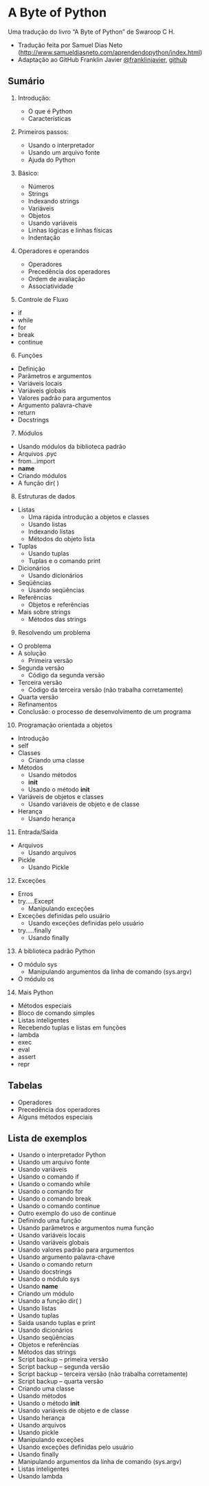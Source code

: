 A Byte of Python
================

Uma tradução do livro “A Byte of Python” de Swaroop C H.

* Tradução feita por Samuel Dias Neto (http://www.samueldiasneto.com/aprendendopython/index.html)
* Adaptação ao GitHub Franklin Javier [@franklinjavier](http://twitter.com/franklinjavier), [github](https://github.com/franklinjavier)


## Sumário

1. Introdução:
	- O que é Python
	- Características

2. Primeiros passos:
	- Usando o interpretador
	- Usando um arquivo fonte
	- Ajuda do Python

3. Básico:
	- Números
	- Strings
	- Indexando strings
	- Variáveis
	- Objetos
	- Usando variáveis
	- Linhas lógicas e linhas físicas
	- Indentação

4. Operadores e operandos
	- Operadores
	- Precedência dos operadores
	- Ordem de avaliação
	- Associatividade

5. Controle de Fluxo
  - if
  - while
  - for
  - break
  - continue

6. Funções
  - Definição
  - Parâmetros e argumentos
  - Variáveis locais
  - Variáveis globais
  - Valores padrão para argumentos
  - Argumento palavra-chave
  - return
  - Docstrings

7. Módulos
  - Usando módulos da biblioteca padrão
  - Arquivos .pyc
  - from...import
  - __name__
  - Criando módulos
  - A função dir( )

8. Estruturas de dados
  - Listas
    - Uma rápida introdução a objetos e classes
    - Usando listas
    - Indexando listas
    - Métodos do objeto lista
  - Tuplas
    - Usando tuplas
    - Tuplas e o comando print
  - Dicionários
    - Usando dicionários
  - Seqüências
    - Usando seqüências
  - Referências
    - Objetos e referências
  - Mais sobre strings
    - Métodos das strings

9. Resolvendo um problema
  - O problema
  - A solução
    - Primeira versão
  - Segunda versão
    - Código da segunda versão
  - Terceira versão
    - Código da terceira versão (não trabalha corretamente)
  - Quarta versão
  - Refinamentos
  - Conclusão: o processo de desenvolvimento de um programa

10. Programação orientada a objetos
  - Introdução
  - self
  - Classes
    - Criando uma classe
  - Métodos
    - Usando métodos
    - __init__
    - Usando o método __init__
  - Variáveis de objetos e classes
    - Usando variáveis de objeto e de classe
  - Herança
    - Usando herança

11. Entrada/Saída
  - Arquivos
    - Usando arquivos
  - Pickle
    - Usando Pickle

12. Exceções
  - Erros
  - try.....Except
    - Manipulando exceções
  - Exceções definidas pelo usuário
    - Usando exceções definidas pelo usuário
  - try.....finally
    - Usando finally

13. A biblioteca padrão Python
  - O módulo sys
    - Manipulando argumentos da linha de comando (sys.argv)
  - O módulo os

14. Mais Python
  - Métodos especiais
  - Bloco de comando simples
  - Listas inteligentes
  - Recebendo tuplas e listas em funções
  - lambda
  - exec
  - eval
  - assert
  - repr


## Tabelas
  * Operadores
  * Precedência dos operadores
  * Alguns métodos especiais

## Lista de exemplos
  * Usando o interpretador Python
  * Usando um arquivo fonte
  * Usando variáveis
  * Usando o comando if
  * Usando o comando while
  * Usando o comando for
  * Usando o comando break
  * Usando o comando continue
  * Outro exemplo do uso de continue
  * Definindo uma função
  * Usando parâmetros e argumentos numa função
  * Usando variáveis locais
  * Usando variáveis globais
  * Usando valores padrão para argumentos
  * Usando argumento palavra-chave
  * Usando o comando return
  * Usando docstrings
  * Usando o módulo sys
  * Usando __name__
  * Criando um módulo
  * Usando a função dir( )
  * Usando listas
  * Usando tuplas
  * Saída usando tuplas e print
  * Usando dicionários
  * Usando seqüências
  * Objetos e referências
  * Métodos das strings
  * Script backup – primeira versão
  * Script backup – segunda versão
  * Script backup – terceira versão (não trabalha corretamente)
  * Script backup – quarta versão
  * Criando uma classe
  * Usando métodos
  * Usando o método __init__
  * Usando variáveis de objeto e de classe
  * Usando herança
  * Usando arquivos
  * Usando pickle
  * Manipulando exceções
  * Usando exceções definidas pelo usuário
  * Usando finally
  * Manipulando argumentos da linha de comando (sys.argv)
  * Listas inteligentes
  * Usando lambda